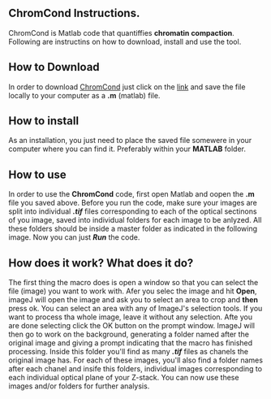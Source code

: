 ## ChromCond Instructions.
 
 ChromCond is Matlab code that quantiffies **chromatin compaction**. Following are instructins on how to download, install and use the tool.

## How to Download
In order to download [ChromCond](https://raw.githubusercontent.com/McCuskerLab/ChromCon/master/Crop%26Split.ijm) just click on the [link](https://raw.githubusercontent.com/McCuskerLab/ChromCon/master/Crop%26Split.ijm) and save the file locally to your computer as a **.m** (matlab) file. 

## How to install
As an installation, you just need to place the saved file somewere in your computer where you can find it. Preferably within your **MATLAB** folder.

## How to use
In order to use the **ChromCond** code, first open Matlab and oopen the **.m** file you saved above.
Before you run the code, make sure your images are split into individual ***.tif*** files corresponding to each of the optical sectinons of you image, saved into individual folders for each image to be anlyzed. All these folders should be inside a master folder as indicated in the following image.
Now you can just ***Run*** the code.

## How does it work? What does it do?
The first thing the macro does is open a window so that you can select the file (image) you want to work with.
Afer you selec the image and hit **Open**, imageJ will open the image and ask you to select an area to crop and **then** press ok. You can select an area with any of ImageJ's selection tools. If you want to process tha whole image, leave it without any selection. Afte you are done selecting click the OK button on the prompt window.
ImageJ will then go to work on the background, generating a folder named after the original image and giving a prompt indicating that the macro has finished processing. Inside this folder you'll find as many ***.tif*** files as chanels the original image has. For each of these images, you'll also find a folder names after each chanel and insife this folders, individual images corresponding to each individual optical plane of your Z-stack.
You can now use these images and/or folders for further analysis.
